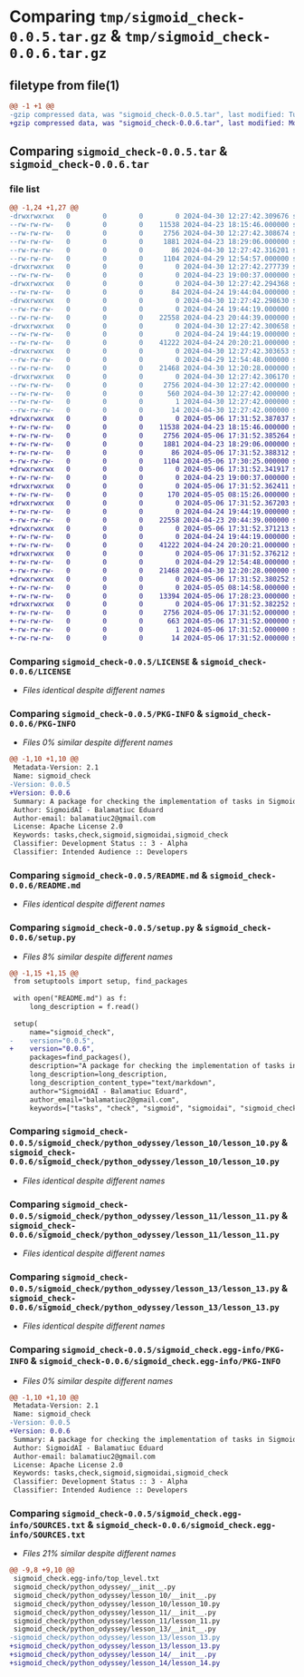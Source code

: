 # Comparing `tmp/sigmoid_check-0.0.5.tar.gz` & `tmp/sigmoid_check-0.0.6.tar.gz`

## filetype from file(1)

```diff
@@ -1 +1 @@
-gzip compressed data, was "sigmoid_check-0.0.5.tar", last modified: Tue Apr 30 12:27:42 2024, max compression
+gzip compressed data, was "sigmoid_check-0.0.6.tar", last modified: Mon May  6 17:31:52 2024, max compression
```

## Comparing `sigmoid_check-0.0.5.tar` & `sigmoid_check-0.0.6.tar`

### file list

```diff
@@ -1,24 +1,27 @@
-drwxrwxrwx   0        0        0        0 2024-04-30 12:27:42.309676 sigmoid_check-0.0.5/
--rw-rw-rw-   0        0        0    11538 2024-04-23 18:15:46.000000 sigmoid_check-0.0.5/LICENSE
--rw-rw-rw-   0        0        0     2756 2024-04-30 12:27:42.308674 sigmoid_check-0.0.5/PKG-INFO
--rw-rw-rw-   0        0        0     1881 2024-04-23 18:29:06.000000 sigmoid_check-0.0.5/README.md
--rw-rw-rw-   0        0        0       86 2024-04-30 12:27:42.316201 sigmoid_check-0.0.5/setup.cfg
--rw-rw-rw-   0        0        0     1104 2024-04-29 12:54:57.000000 sigmoid_check-0.0.5/setup.py
-drwxrwxrwx   0        0        0        0 2024-04-30 12:27:42.277739 sigmoid_check-0.0.5/sigmoid_check/
--rw-rw-rw-   0        0        0        0 2024-04-23 19:00:37.000000 sigmoid_check-0.0.5/sigmoid_check/__init__.py
-drwxrwxrwx   0        0        0        0 2024-04-30 12:27:42.294368 sigmoid_check-0.0.5/sigmoid_check/python_odyssey/
--rw-rw-rw-   0        0        0       84 2024-04-24 19:44:04.000000 sigmoid_check-0.0.5/sigmoid_check/python_odyssey/__init__.py
-drwxrwxrwx   0        0        0        0 2024-04-30 12:27:42.298630 sigmoid_check-0.0.5/sigmoid_check/python_odyssey/lesson_10/
--rw-rw-rw-   0        0        0        0 2024-04-24 19:44:19.000000 sigmoid_check-0.0.5/sigmoid_check/python_odyssey/lesson_10/__init__.py
--rw-rw-rw-   0        0        0    22558 2024-04-23 20:44:39.000000 sigmoid_check-0.0.5/sigmoid_check/python_odyssey/lesson_10/lesson_10.py
-drwxrwxrwx   0        0        0        0 2024-04-30 12:27:42.300658 sigmoid_check-0.0.5/sigmoid_check/python_odyssey/lesson_11/
--rw-rw-rw-   0        0        0        0 2024-04-24 19:44:19.000000 sigmoid_check-0.0.5/sigmoid_check/python_odyssey/lesson_11/__init__.py
--rw-rw-rw-   0        0        0    41222 2024-04-24 20:20:21.000000 sigmoid_check-0.0.5/sigmoid_check/python_odyssey/lesson_11/lesson_11.py
-drwxrwxrwx   0        0        0        0 2024-04-30 12:27:42.303653 sigmoid_check-0.0.5/sigmoid_check/python_odyssey/lesson_13/
--rw-rw-rw-   0        0        0        0 2024-04-29 12:54:48.000000 sigmoid_check-0.0.5/sigmoid_check/python_odyssey/lesson_13/__init__.py
--rw-rw-rw-   0        0        0    21468 2024-04-30 12:20:28.000000 sigmoid_check-0.0.5/sigmoid_check/python_odyssey/lesson_13/lesson_13.py
-drwxrwxrwx   0        0        0        0 2024-04-30 12:27:42.306170 sigmoid_check-0.0.5/sigmoid_check.egg-info/
--rw-rw-rw-   0        0        0     2756 2024-04-30 12:27:42.000000 sigmoid_check-0.0.5/sigmoid_check.egg-info/PKG-INFO
--rw-rw-rw-   0        0        0      560 2024-04-30 12:27:42.000000 sigmoid_check-0.0.5/sigmoid_check.egg-info/SOURCES.txt
--rw-rw-rw-   0        0        0        1 2024-04-30 12:27:42.000000 sigmoid_check-0.0.5/sigmoid_check.egg-info/dependency_links.txt
--rw-rw-rw-   0        0        0       14 2024-04-30 12:27:42.000000 sigmoid_check-0.0.5/sigmoid_check.egg-info/top_level.txt
+drwxrwxrwx   0        0        0        0 2024-05-06 17:31:52.387037 sigmoid_check-0.0.6/
+-rw-rw-rw-   0        0        0    11538 2024-04-23 18:15:46.000000 sigmoid_check-0.0.6/LICENSE
+-rw-rw-rw-   0        0        0     2756 2024-05-06 17:31:52.385264 sigmoid_check-0.0.6/PKG-INFO
+-rw-rw-rw-   0        0        0     1881 2024-04-23 18:29:06.000000 sigmoid_check-0.0.6/README.md
+-rw-rw-rw-   0        0        0       86 2024-05-06 17:31:52.388312 sigmoid_check-0.0.6/setup.cfg
+-rw-rw-rw-   0        0        0     1104 2024-05-06 17:30:25.000000 sigmoid_check-0.0.6/setup.py
+drwxrwxrwx   0        0        0        0 2024-05-06 17:31:52.341917 sigmoid_check-0.0.6/sigmoid_check/
+-rw-rw-rw-   0        0        0        0 2024-04-23 19:00:37.000000 sigmoid_check-0.0.6/sigmoid_check/__init__.py
+drwxrwxrwx   0        0        0        0 2024-05-06 17:31:52.362411 sigmoid_check-0.0.6/sigmoid_check/python_odyssey/
+-rw-rw-rw-   0        0        0      170 2024-05-05 08:15:26.000000 sigmoid_check-0.0.6/sigmoid_check/python_odyssey/__init__.py
+drwxrwxrwx   0        0        0        0 2024-05-06 17:31:52.367203 sigmoid_check-0.0.6/sigmoid_check/python_odyssey/lesson_10/
+-rw-rw-rw-   0        0        0        0 2024-04-24 19:44:19.000000 sigmoid_check-0.0.6/sigmoid_check/python_odyssey/lesson_10/__init__.py
+-rw-rw-rw-   0        0        0    22558 2024-04-23 20:44:39.000000 sigmoid_check-0.0.6/sigmoid_check/python_odyssey/lesson_10/lesson_10.py
+drwxrwxrwx   0        0        0        0 2024-05-06 17:31:52.371213 sigmoid_check-0.0.6/sigmoid_check/python_odyssey/lesson_11/
+-rw-rw-rw-   0        0        0        0 2024-04-24 19:44:19.000000 sigmoid_check-0.0.6/sigmoid_check/python_odyssey/lesson_11/__init__.py
+-rw-rw-rw-   0        0        0    41222 2024-04-24 20:20:21.000000 sigmoid_check-0.0.6/sigmoid_check/python_odyssey/lesson_11/lesson_11.py
+drwxrwxrwx   0        0        0        0 2024-05-06 17:31:52.376212 sigmoid_check-0.0.6/sigmoid_check/python_odyssey/lesson_13/
+-rw-rw-rw-   0        0        0        0 2024-04-29 12:54:48.000000 sigmoid_check-0.0.6/sigmoid_check/python_odyssey/lesson_13/__init__.py
+-rw-rw-rw-   0        0        0    21468 2024-04-30 12:20:28.000000 sigmoid_check-0.0.6/sigmoid_check/python_odyssey/lesson_13/lesson_13.py
+drwxrwxrwx   0        0        0        0 2024-05-06 17:31:52.380252 sigmoid_check-0.0.6/sigmoid_check/python_odyssey/lesson_14/
+-rw-rw-rw-   0        0        0        0 2024-05-05 08:14:58.000000 sigmoid_check-0.0.6/sigmoid_check/python_odyssey/lesson_14/__init__.py
+-rw-rw-rw-   0        0        0    13394 2024-05-06 17:28:23.000000 sigmoid_check-0.0.6/sigmoid_check/python_odyssey/lesson_14/lesson_14.py
+drwxrwxrwx   0        0        0        0 2024-05-06 17:31:52.382252 sigmoid_check-0.0.6/sigmoid_check.egg-info/
+-rw-rw-rw-   0        0        0     2756 2024-05-06 17:31:52.000000 sigmoid_check-0.0.6/sigmoid_check.egg-info/PKG-INFO
+-rw-rw-rw-   0        0        0      663 2024-05-06 17:31:52.000000 sigmoid_check-0.0.6/sigmoid_check.egg-info/SOURCES.txt
+-rw-rw-rw-   0        0        0        1 2024-05-06 17:31:52.000000 sigmoid_check-0.0.6/sigmoid_check.egg-info/dependency_links.txt
+-rw-rw-rw-   0        0        0       14 2024-05-06 17:31:52.000000 sigmoid_check-0.0.6/sigmoid_check.egg-info/top_level.txt
```

### Comparing `sigmoid_check-0.0.5/LICENSE` & `sigmoid_check-0.0.6/LICENSE`

 * *Files identical despite different names*

### Comparing `sigmoid_check-0.0.5/PKG-INFO` & `sigmoid_check-0.0.6/PKG-INFO`

 * *Files 0% similar despite different names*

```diff
@@ -1,10 +1,10 @@
 Metadata-Version: 2.1
 Name: sigmoid_check
-Version: 0.0.5
+Version: 0.0.6
 Summary: A package for checking the implementation of tasks in Sigmoid Courses
 Author: SigmoidAI - Balamatiuc Eduard
 Author-email: balamatiuc2@gmail.com
 License: Apache License 2.0
 Keywords: tasks,check,sigmoid,sigmoidai,sigmoid_check
 Classifier: Development Status :: 3 - Alpha
 Classifier: Intended Audience :: Developers
```

### Comparing `sigmoid_check-0.0.5/README.md` & `sigmoid_check-0.0.6/README.md`

 * *Files identical despite different names*

### Comparing `sigmoid_check-0.0.5/setup.py` & `sigmoid_check-0.0.6/setup.py`

 * *Files 8% similar despite different names*

```diff
@@ -1,15 +1,15 @@
 from setuptools import setup, find_packages
 
 with open("README.md") as f:
     long_description = f.read()
 
 setup(
     name="sigmoid_check",
-    version="0.0.5",
+    version="0.0.6",
     packages=find_packages(),
     description="A package for checking the implementation of tasks in Sigmoid Courses",
     long_description=long_description,
     long_description_content_type="text/markdown",
     author="SigmoidAI - Balamatiuc Eduard",
     author_email="balamatiuc2@gmail.com",
     keywords=["tasks", "check", "sigmoid", "sigmoidai", "sigmoid_check"],
```

### Comparing `sigmoid_check-0.0.5/sigmoid_check/python_odyssey/lesson_10/lesson_10.py` & `sigmoid_check-0.0.6/sigmoid_check/python_odyssey/lesson_10/lesson_10.py`

 * *Files identical despite different names*

### Comparing `sigmoid_check-0.0.5/sigmoid_check/python_odyssey/lesson_11/lesson_11.py` & `sigmoid_check-0.0.6/sigmoid_check/python_odyssey/lesson_11/lesson_11.py`

 * *Files identical despite different names*

### Comparing `sigmoid_check-0.0.5/sigmoid_check/python_odyssey/lesson_13/lesson_13.py` & `sigmoid_check-0.0.6/sigmoid_check/python_odyssey/lesson_13/lesson_13.py`

 * *Files identical despite different names*

### Comparing `sigmoid_check-0.0.5/sigmoid_check.egg-info/PKG-INFO` & `sigmoid_check-0.0.6/sigmoid_check.egg-info/PKG-INFO`

 * *Files 0% similar despite different names*

```diff
@@ -1,10 +1,10 @@
 Metadata-Version: 2.1
 Name: sigmoid_check
-Version: 0.0.5
+Version: 0.0.6
 Summary: A package for checking the implementation of tasks in Sigmoid Courses
 Author: SigmoidAI - Balamatiuc Eduard
 Author-email: balamatiuc2@gmail.com
 License: Apache License 2.0
 Keywords: tasks,check,sigmoid,sigmoidai,sigmoid_check
 Classifier: Development Status :: 3 - Alpha
 Classifier: Intended Audience :: Developers
```

### Comparing `sigmoid_check-0.0.5/sigmoid_check.egg-info/SOURCES.txt` & `sigmoid_check-0.0.6/sigmoid_check.egg-info/SOURCES.txt`

 * *Files 21% similar despite different names*

```diff
@@ -9,8 +9,10 @@
 sigmoid_check.egg-info/top_level.txt
 sigmoid_check/python_odyssey/__init__.py
 sigmoid_check/python_odyssey/lesson_10/__init__.py
 sigmoid_check/python_odyssey/lesson_10/lesson_10.py
 sigmoid_check/python_odyssey/lesson_11/__init__.py
 sigmoid_check/python_odyssey/lesson_11/lesson_11.py
 sigmoid_check/python_odyssey/lesson_13/__init__.py
-sigmoid_check/python_odyssey/lesson_13/lesson_13.py
+sigmoid_check/python_odyssey/lesson_13/lesson_13.py
+sigmoid_check/python_odyssey/lesson_14/__init__.py
+sigmoid_check/python_odyssey/lesson_14/lesson_14.py
```

